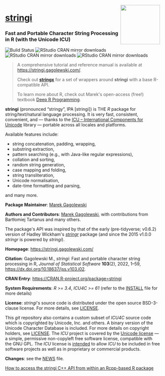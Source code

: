 <a href="https://stringi.gagolewski.com/"><img src="https://www.gagolewski.com/_static/img/stringi.png" align="right" height="128" width="128" /></a>
# [**stringi**](https://stringi.gagolewski.com/)

### Fast and Portable Character String Processing in R (with the Unicode ICU)

![Build Status](https://github.com/gagolews/stringi/workflows/stringi%20for%20R/badge.svg)
![RStudio CRAN mirror downloads](http://cranlogs.r-pkg.org/badges/grand-total/stringi)
![RStudio CRAN mirror downloads](http://cranlogs.r-pkg.org/badges/last-month/stringi)
![RStudio CRAN mirror downloads](http://cranlogs.r-pkg.org/badges/last-day/stringi)


> A comprehensive tutorial and reference manual is available
> at <https://stringi.gagolewski.com/>.
>
> Check out [**stringx**](https://stringx.gagolewski.com/) for a set of wrappers
> around **stringi** with a base R-compatible API.
>
> To learn more about R, check out Marek's open-access (free!) textbook
> [Deep R Programming](https://deepr.gagolewski.com/).

**stringi**  (pronounced “stringy”, IPA [strinɡi]) is THE *R*
package for string/text/natural language processing.
It is very fast, consistent, convenient, and — thanks to the
[ICU – International Components for Unicode](https://icu.unicode.org/)
library — portable across all locales and platforms.

Available features include:

* string concatenation, padding, wrapping,
* substring extraction,
* pattern searching (e.g., with Java-like regular expressions),
* collation and sorting,
* random string generation,
* case mapping and folding,
* string transliteration,
* Unicode normalisation,
* date-time formatting and parsing,

and many more.



**Package Maintainer**: [Marek Gagolewski](https://www.gagolewski.com/)

**Authors and Contributors**: [Marek Gagolewski](https://www.gagolewski.com/),
with contributions from Bartłomiej Tartanus and many others.

The package's API was inspired by that of the early (pre-tidyverse; v0.6.2)
version of Hadley Wickham's
[*stringr*](https://cran.r-project.org/web/packages/stringr/)
package (and since the 2015 v1.0.0 *stringr* is powered by *stringi*).


**Homepage**: https://stringi.gagolewski.com/

**Citation**: Gagolewski M.,
*stringi*: Fast and portable character string processing in R,
*Journal of Statistical Software*  **103**(2), 2022, 1–59,
<https://dx.doi.org/10.18637/jss.v103.i02>.

**CRAN Entry**: https://CRAN.R-project.org/package=stringi

**System Requirements**: *R >= 3.4*, *ICU4C >= 61* (refer to the
[INSTALL](https://raw.githubusercontent.com/gagolews/stringi/master/INSTALL)
file for more details)

**License**: *stringi*'s source code is distributed under the open source
BSD-3-clause license. For more details, see
[LICENSE](https://raw.githubusercontent.com/gagolews/stringi/master/LICENSE).

This *git* repository also contains a custom subset of *ICU4C* source code which
is copyrighted by Unicode, Inc. and others. A binary version of the Unicode
Character Database is included. For more details on copyright holders, see
[LICENSE](https://raw.githubusercontent.com/gagolews/stringi/master/LICENSE).
The *ICU* project is covered by the
[Unicode license](https://github.com/unicode-org/icu/blob/main/icu4c/LICENSE) —
a simple, permissive non-copyleft free software license, compatible with
the GNU GPL. The *ICU* license
is [intended](https://unicode-org.github.io/icu/userguide/icu4c/faq.html)
to allow *ICU* to be included in free software projects as well as
in proprietary or commercial products.

**Changes**: see the
[NEWS](https://raw.githubusercontent.com/gagolews/stringi/master/NEWS) file.

[How to access the stringi C++ API from within an Rcpp-based R package](https://github.com/gagolews/ExampleRcppStringi)
